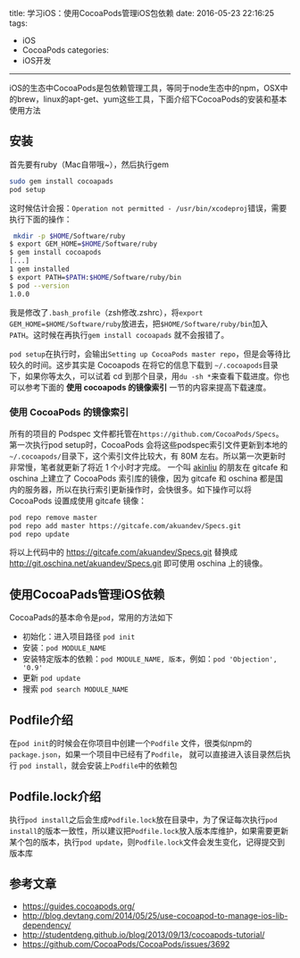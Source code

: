 title: 学习iOS：使用CocoaPods管理iOS包依赖
date: 2016-05-23 22:16:25
tags:
- iOS
- CocoaPods
categories:
- iOS开发
---

iOS的生态中CocoaPods是包依赖管理工具，等同于node生态中的npm，OSX中的brew，linux的apt-get、yum这些工具，下面介绍下CocoaPods的安装和基本使用方法

## 安装
首先要有ruby（Mac自带哦~），然后执行gem

```bash
sudo gem install cocoapads
pod setup
```

这时候估计会报：`Operation not permitted - /usr/bin/xcodeproj`错误，需要执行下面的操作：

```bash
 mkdir -p $HOME/Software/ruby
$ export GEM_HOME=$HOME/Software/ruby
$ gem install cocoapods
[...]
1 gem installed
$ export PATH=$PATH:$HOME/Software/ruby/bin
$ pod --version
1.0.0
```

我是修改了`.bash_profile`（zsh修改.zshrc），将`export GEM_HOME=$HOME/Software/ruby`放进去，把`$HOME/Software/ruby/bin`加入`PATH`。这时候在再执行`gem install cocoapads` 就不会报错了。

`pod setup`在执行时，会输出`Setting up CocoaPods master repo`，但是会等待比较久的时间。这步其实是 Cocoapods 在将它的信息下载到 `~/.cocoapods`目录下，如果你等太久，可以试着 cd 到那个目录，用`du -sh *`来查看下载进度。你也可以参考下面的 **使用 cocoapods 的镜像索引** 一节的内容来提高下载速度。

### 使用 CocoaPods 的镜像索引
所有的项目的 Podspec 文件都托管在`https://github.com/CocoaPods/Specs`。第一次执行pod setup时，CocoaPods 会将这些podspec索引文件更新到本地的 `~/.cocoapods/`目录下，这个索引文件比较大，有 80M 左右。所以第一次更新时非常慢，笔者就更新了将近 1 个小时才完成。
一个叫 [akinliu](http://akinliu.github.io/2014/05/03/cocoapods-specs-/) 的朋友在 gitcafe 和 oschina 上建立了 CocoaPods 索引库的镜像，因为 gitcafe 和 oschina 都是国内的服务器，所以在执行索引更新操作时，会快很多。如下操作可以将 CocoaPods 设置成使用 gitcafe 镜像：
```bash
pod repo remove master
pod repo add master https://gitcafe.com/akuandev/Specs.git
pod repo update
```
将以上代码中的 https://gitcafe.com/akuandev/Specs.git 替换成 http://git.oschina.net/akuandev/Specs.git 即可使用 oschina 上的镜像。

## 使用CocoaPads管理iOS依赖
CocoaPads的基本命令是`pod`，常用的方法如下

* 初始化：进入项目路径 `pod init `
* 安装：`pod MODULE_NAME`
* 安装特定版本的依赖：`pod MODULE_NAME, 版本`，例如：`pod 'Objection', '0.9'`
* 更新 `pod update`
* 搜索 `pod search MODULE_NAME`

## Podfile介绍
在`pod init`的时候会在你项目中创建一个`Podfile` 文件，很类似npm的 `package.json`，如果一个项目中已经有了`Podfile`， 就可以直接进入该目录然后执行 `pod install`，就会安装上`Podfile`中的依赖包

## Podfile.lock介绍
执行`pod install`之后会生成`Podfile.lock`放在目录中，为了保证每次执行`pod install`的版本一致性，所以建议把`Podfile.lock`放入版本库维护，如果需要更新某个包的版本，执行`pod update`，则`Podfile.lock`文件会发生变化，记得提交到版本库

## 参考文章

* https://guides.cocoapods.org/
* http://blog.devtang.com/2014/05/25/use-cocoapod-to-manage-ios-lib-dependency/
* http://studentdeng.github.io/blog/2013/09/13/cocoapods-tutorial/
* https://github.com/CocoaPods/CocoaPods/issues/3692

